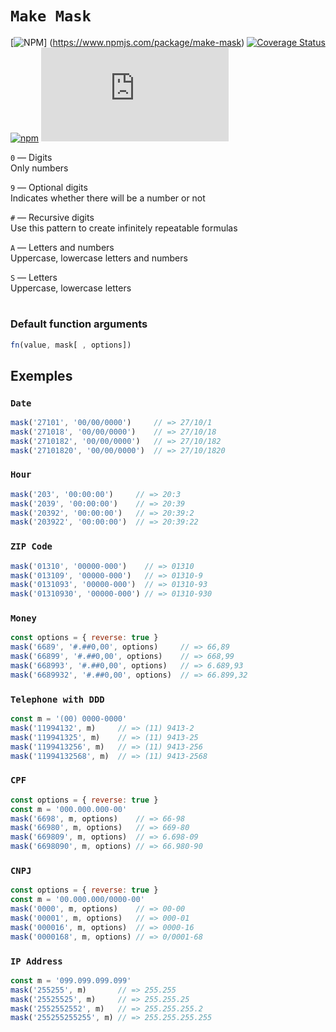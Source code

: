 # `Make Mask`

[![NPM](https://img.shields.io/npm/l/make-mask)]
(https://www.npmjs.com/package/make-mask)
[![Coverage Status](https://coveralls.io/repos/github/holasoycael/make-mask/badge.svg?branch=main)](https://coveralls.io/github/holasoycael/make-mask?branch=main)
[![npm](https://img.shields.io/npm/v/make-mask)](https://www.npmjs.com/package/make-mask)
[![gzip size](https://img.badgesize.io/https://unpkg.com/make-mask/dist/make.min.js?compression=gzip)](https://unpkg.com/make-mask/dist/make.min.js)

`0` — Digits<br />
Only numbers

`9` — Optional digits<br />
Indicates whether there will be a number or not

`#` — Recursive digits<br />
Use this pattern to create infinitely repeatable formulas

`A` — Letters and numbers<br />
Uppercase, lowercase letters and numbers

`S` — Letters<br />
Uppercase, lowercase letters

#
### Default function arguments
```js
fn(value, mask[ , options])
```

## Exemples

### `Date `

```js
mask('27101', '00/00/0000')     // => 27/10/1
mask('271018', '00/00/0000')    // => 27/10/18
mask('2710182', '00/00/0000')   // => 27/10/182
mask('27101820', '00/00/0000')  // => 27/10/1820
```

### `Hour`

```js
mask('203', '00:00:00')     // => 20:3
mask('2039', '00:00:00')    // => 20:39
mask('20392', '00:00:00')   // => 20:39:2
mask('203922', '00:00:00')  // => 20:39:22
```

### `ZIP Code`

```js
mask('01310', '00000-000')    // => 01310
mask('013109', '00000-000')   // => 01310-9
mask('0131093', '00000-000')  // => 01310-93
mask('01310930', '00000-000') // => 01310-930
```

### `Money`

```js
const options = { reverse: true }
mask('6689', '#.##0,00', options)     // => 66,89
mask('66899', '#.##0,00', options)    // => 668,99
mask('668993', '#.##0,00', options)   // => 6.689,93
mask('6689932', '#.##0,00', options)  // => 66.899,32
```

### `Telephone with DDD`

```js
const m = '(00) 0000-0000'
mask('11994132', m)     // => (11) 9413-2
mask('119941325', m)    // => (11) 9413-25
mask('1199413256', m)   // => (11) 9413-256
mask('11994132568', m)  // => (11) 9413-2568
```

### `CPF`

```js
const options = { reverse: true }
const m = '000.000.000-00'
mask('6698', m, options)    // => 66-98
mask('66980', m, options)   // => 669-80
mask('669809', m, options)  // => 6.698-09
mask('6698090', m, options) // => 66.980-90
```

### `CNPJ`

```js
const options = { reverse: true }
const m = '00.000.000/0000-00'
mask('0000', m, options)    // => 00-00
mask('00001', m, options)   // => 000-01
mask('000016', m, options)  // => 0000-16
mask('0000168', m, options) // => 0/0001-68
```

### `IP Address`

```js
const m = '099.099.099.099'
mask('255255', m)       // => 255.255
mask('25525525', m)     // => 255.255.25
mask('2552552552', m)   // => 255.255.255.2
mask('255255255255', m) // => 255.255.255.255
```
